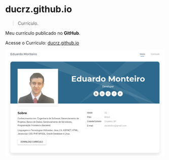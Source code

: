 # ducrz.github.io
> Currículo.

Meu currículo publicado no **GitHub**.

Acesse o Currículo:
[ducrz.github.io](https://ducrz.github.io "Currículo")

![imagem](images/curriculo.jpg)

